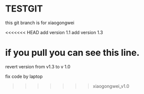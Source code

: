 # TESTGIT

this git branch is for xiaogongwei

<<<<<<< HEAD
add version 1.1
add version 1.3

if you pull you can see this line.
=======
revert version from v1.3 to v 1.0

fix code by laptop
>>>>>>> xiaogongwei_v1.0
